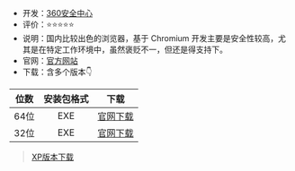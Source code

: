 - 开发：[360安全中心](https://www.360.cn/)
- 评价：⭐⭐⭐⭐⭐
- 说明：国内比较出色的浏览器，基于 Chromium 开发主要是安全性较高，尤其是在特定工作环境中，虽然褒贬不一，但还是得支持下。
- 官网：[官方网站](https://browser.360.cn/se/new.html)
- 下载：含多个版本👇

 |位数|安装包格式|下载|
 | :---------:|:--------:|:--------:|
 | 64位|EXE|[官网下载](https://down.360safe.com/se/360se15.1.2040.64.exe)|
 | 32位|EXE|[官网下载](https://down.360safe.com/se/360se15.0.2040.0.exe)|
 
 > [XP版本下载](https://down.360safe.com/se/360se13.1.6410.0.exe)